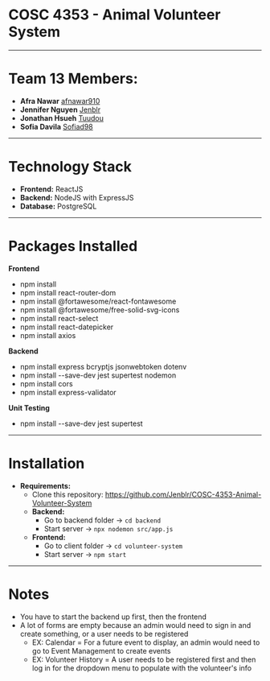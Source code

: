 # COSC 4353 - Animal Volunteer System
---
# Team 13 Members:
- **Afra Nawar** [afnawar910](https://github.com/afnawar910)
- **Jennifer Nguyen** [Jenblr](https://github.com/Jenblr)
- **Jonathan Hsueh** [Tuudou](https://github.com/tuudou)
- **Sofia Davila** [Sofiad98](https://github.com/Sofiad98)
---
# Technology Stack
- **Frontend:** ReactJS
- **Backend:** NodeJS with ExpressJS
- **Database:** PostgreSQL
---
# Packages Installed
**Frontend**
- npm install
- npm install react-router-dom
- npm install @fortawesome/react-fontawesome
- npm install @fortawesome/free-solid-svg-icons
- npm install react-select
- npm install react-datepicker
- npm install axios

**Backend**
- npm install express bcryptjs jsonwebtoken dotenv
- npm install --save-dev jest supertest nodemon
- npm install cors
- npm install express-validator

**Unit Testing**
- npm install --save-dev jest supertest

---
# Installation
- **Requirements:**
    - Clone this repository: https://github.com/Jenblr/COSC-4353-Animal-Volunteer-System
    - **Backend:**  
        - Go to backend folder → ```cd backend```
        - Start server → ```npx nodemon src/app.js```
    - **Frontend:**
        - Go to client folder → ```cd volunteer-system```
        - Start server → ```npm start```

---
# Notes
- You have to start the backend up first, then the frontend
- A lot of forms are empty because an admin would need to sign in and create something, or a user needs to be registered
    - EX: Calendar = For a future event to display, an admin would need to go to Event Management to create events
    - EX: Volunteer History = A user needs to be registered first and then log in for the dropdown menu to populate with the volunteer's info